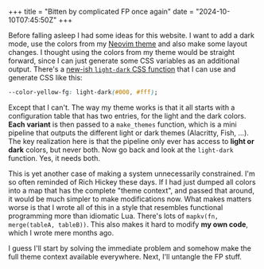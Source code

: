 +++
title = "Bitten by complicated FP once again"
date = "2024-10-10T07:45:50Z"
+++

Before falling asleep I had some ideas for this website. I want to add a dark mode, use the colors from my [Neovim theme](https://github.com/cideM/yui) and also make some layout changes. I thought using the colors from my theme would be straight forward, since I can just generate some CSS variables as an additional output. There's a [new-ish `light-dark` CSS function](https://web.dev/articles/light-dark) that I can use and generate CSS like this:

```css
--color-yellow-fg: light-dark(#000, #fff);
```

Except that I can't. The way my theme works is that it all starts with a configuration table that has two entries, for the light and the dark colors. **Each variant** is then passed to a `make_themes` function, which is a mini pipeline that outputs the different light or dark themes (Alacritty, Fish, ...). The key realization here is that the pipeline only ever has access to **light or dark** colors, but never both. Now go back and look at the `light-dark` function. Yes, it needs both.

This is yet another case of making a system unnecessarily constrained. I'm so often reminded of Rich Hickey these days. If I had just dumped all colors into a map that has the complete "theme context", and passed that around, it would be much simpler to make modifications now. What makes matters worse is that I wrote all of this in a style that resembles functional programming more than idiomatic Lua. There's lots of `mapkv(fn, merge(tableA, tableB))`. This also makes it hard to modify **my own code**, which I wrote mere months ago.

I guess I'll start by solving the immediate problem and somehow make the full theme context available everywhere. Next, I'll untangle the FP stuff.

